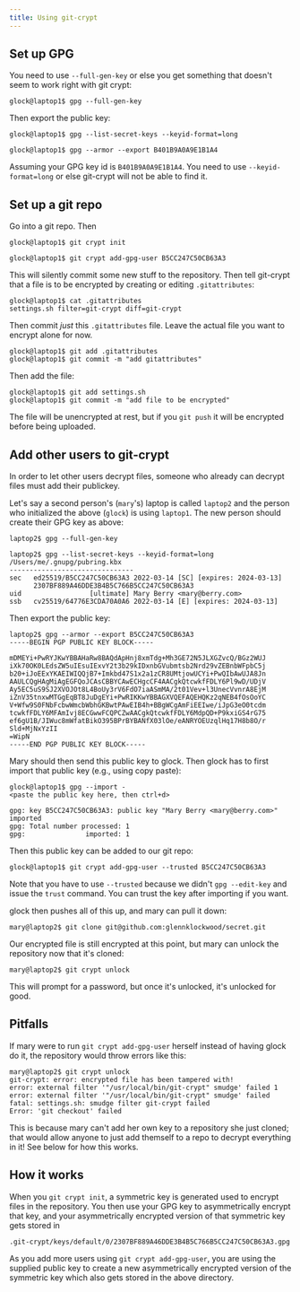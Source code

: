 ```yaml
---
title: Using git-crypt
---
```


## Set up GPG

You need to use `--full-gen-key` or else you get something that doesn't seem to
work right with git crypt:

    glock@laptop1$ gpg --full-gen-key

Then export the public key:

    glock@laptop1$ gpg --list-secret-keys --keyid-format=long

    glock@laptop1$ gpg --armor --export B401B9A0A9E1B1A4

Assuming your GPG key id is `B401B9A0A9E1B1A4`.  You need to use
`--keyid-format=long` or else git-crypt will not be able to find it.

## Set up a git repo

Go into a git repo.  Then

    glock@laptop1$ git crypt init

    glock@laptop1$ git crypt add-gpg-user B5CC247C50CB63A3

This will silently commit some new stuff to the repository.  Then tell git-crypt
that a file is to be encrypted by creating or editing `.gitattributes`:
    
    glock@laptop1$ cat .gitattributes
    settings.sh filter=git-crypt diff=git-crypt

Then commit _just_ this `.gitattributes` file.  Leave the actual file you want
to encrypt alone for now.

    glock@laptop1$ git add .gitattributes
    glock@laptop1$ git commit -m "add gitattributes"

Then add the file:

    glock@laptop1$ git add settings.sh
    glock@laptop1$ git commit -m "add file to be encrypted"

The file will be unencrypted at rest, but if you `git push` it will be encrypted
before being uploaded.

## Add other users to git-crypt

In order to let other users decrypt files, someone who already can decrypt files
must add their publickey.

Let's say a second person's (`mary`'s) laptop is called `laptop2` and the person
who initialized the above (`glock`) is using `laptop1`.  The new person should
create their GPG key as above:

```
laptop2$ gpg --full-gen-key

laptop2$ gpg --list-secret-keys --keyid-format=long
/Users/me/.gnupg/pubring.kbx
-------------------------------
sec   ed25519/B5CC247C50CB63A3 2022-03-14 [SC] [expires: 2024-03-13]
      2307BF889A46DDE3B4B5C766B5CC247C50CB63A3
uid                 [ultimate] Mary Berry <mary@berry.com>
ssb   cv25519/64776E3CDA70A0A6 2022-03-14 [E] [expires: 2024-03-13]
```

Then export the public key:

```
laptop2$ gpg --armor --export B5CC247C50CB63A3
-----BEGIN PGP PUBLIC KEY BLOCK-----

mDMEYi+PwRYJKwYBBAHaRw8BAQdApHnj8xmTdg+Mh3GE72N5JLXGZvcQ/BGz2WUJ
iXk70OK0LEdsZW5uIEsuIExvY2t3b29kIDxnbGVubmtsb2Nrd29vZEBnbWFpbC5j
b20+iJoEExYKAEIWIQQjB7+Imkbd47S1x2a1zCR8UMtjowUCYi+PwQIbAwUJA8Jn
AAULCQgHAgMiAgEGFQoJCAsCBBYCAwECHgcCF4AACgkQtcwkfFDLY6Pl9wD/UDjV
Ay5EC5uS9SJ2XVOJOt8L4BoUy3rV6FdO7iaASmMA/2t01Vev+l3UnecVvnrA8EjM
iZnV35tnxwMTGgEqBT8JuDgEYi+PwRIKKwYBBAGXVQEFAQEHQKz2qNEB4fOsOoYC
V+Wfw9S0FNbFcbwWmcbWbhGKBwtPAwEIB4h+BBgWCgAmFiEEIwe/iJpG3eO0tcdm
tcwkfFDLY6MFAmIvj8ECGwwFCQPCZwAACgkQtcwkfFDLY6MdpQD+P9kxiGS4rG75
ef6gU1B/JIWuc8mWfatBikO395BPrBYBANfX03lOe/eANRYOEUzqlHq17H8b8O/r
Sld+MjNxYzII
=WipN
-----END PGP PUBLIC KEY BLOCK-----
```

Mary should then send this public key to glock.  Then glock has to first import
that public key (e.g., using copy paste):

```
glock@laptop1$ gpg --import -
<paste the public key here, then ctrl+d>

gpg: key B5CC247C50CB63A3: public key "Mary Berry <mary@berry.com>" imported
gpg: Total number processed: 1
gpg:               imported: 1
```

Then this public key can be added to our git repo:

```
glock@laptop1$ git crypt add-gpg-user --trusted B5CC247C50CB63A3
```

Note that you have to use `--trusted` because we didn't `gpg --edit-key` and
issue the `trust` command.  You can trust the key after importing if you want.

glock then pushes all of this up, and mary can pull it down:

```
mary@laptop2$ git clone git@github.com:glennklockwood/secret.git
```

Our encrypted file is still encrypted at this point, but mary can unlock the
repository now that it's cloned:

```
mary@laptop2$ git crypt unlock
```

This will prompt for a password, but once it's unlocked, it's unlocked for good.

## Pitfalls

If mary were to run `git crypt add-gpg-user` herself instead of having glock do
it, the repository would throw errors like this:

```
mary@laptop2$ git crypt unlock
git-crypt: error: encrypted file has been tampered with!
error: external filter '"/usr/local/bin/git-crypt" smudge' failed 1
error: external filter '"/usr/local/bin/git-crypt" smudge' failed
fatal: settings.sh: smudge filter git-crypt failed
Error: 'git checkout' failed
```

This is because mary can't add her own key to a repository she just cloned; that
would allow anyone to just add themself to a repo to decrypt everything in it!
See below for how this works.

## How it works

When you `git crypt init`, a symmetric key is generated used to encrypt files in
the repository.  You then use your GPG key to asymmetrically encrypt that key,
and your asymmetrically encrypted version of that symmetric key gets stored in

```
.git-crypt/keys/default/0/2307BF889A46DDE3B4B5C766B5CC247C50CB63A3.gpg
```

As you add more users using `git crypt add-gpg-user`, you are using the supplied
public key to create a new asymmetrically encrypted version of the symmetric key
which also gets stored in the above directory.
